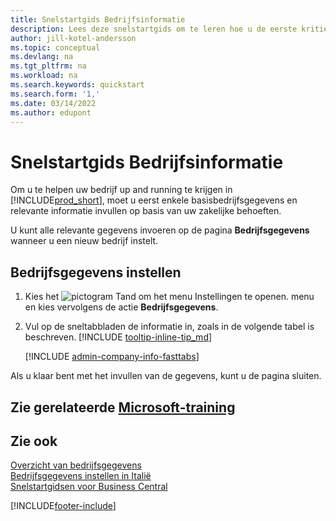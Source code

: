 ```yaml
---
title: Snelstartgids Bedrijfsinformatie
description: Lees deze snelstartgids om te leren hoe u de eerste kritieke velden over uw bedrijf in Business Central kunt invullen.
author: jill-kotel-andersson
ms.topic: conceptual
ms.devlang: na
ms.tgt_pltfrm: na
ms.workload: na
ms.search.keywords: quickstart
ms.search.form: '1,'
ms.date: 03/14/2022
ms.author: edupont
---
```


# <a name="company-information-quick-start"></a>Snelstartgids Bedrijfsinformatie

Om u te helpen uw bedrijf up and running te krijgen in [!INCLUDE[prod_short](includes/prod_short.md)], moet u eerst enkele basisbedrijfsgegevens en relevante informatie invullen op basis van uw zakelijke behoeften.  

U kunt alle relevante gegevens invoeren op de pagina **Bedrijfsgegevens** wanneer u een nieuw bedrijf instelt.

## <a name="to-set-up-company-information"></a>Bedrijfsgegevens instellen

1. Kies het ![pictogram Tand om het menu Instellingen te openen.](media/ui-experience/settings_icon_small.png) menu en kies vervolgens de actie **Bedrijfsgegevens**.
2. Vul op de sneltabbladen de informatie in, zoals in de volgende tabel is beschreven. [!INCLUDE [tooltip-inline-tip_md](includes/tooltip-inline-tip_md.md)]

    [!INCLUDE [admin-company-info-fasttabs](includes/admin-company-info-fasttabs.md)]

Als u klaar bent met het invullen van de gegevens, kunt u de pagina sluiten.  

## <a name="see-related-microsoft-training"></a>Zie gerelateerde [Microsoft-training](/training/modules/create-new-companies-dynamics-365-business-central/)

## <a name="see-also"></a>Zie ook

[Overzicht van bedrijfsgegevens](admin-company-information.md)  
[Bedrijfsgegevens instellen in Italië](LocalFunctionality/Italy/how-to-set-up-company-information.md)  
[Snelstartgidsen voor Business Central](quick-start-business-central.md)  


[!INCLUDE[footer-include](includes/footer-banner.md)]
